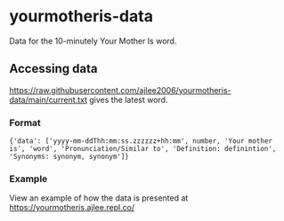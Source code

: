 # yourmotheris-data
Data for the 10-minutely Your Mother Is word.

## Accessing data
https://raw.githubusercontent.com/ajlee2006/yourmotheris-data/main/current.txt gives the latest word.

### Format
```{'data': ['yyyy-mm-ddThh:mm:ss.zzzzzz+hh:mm', number, 'Your mother is', 'word', 'Pronunciation/Similar to', 'Definition: definintion', 'Synonyms: synonym, synonym']}```

### Example
View an example of how the data is presented at https://yourmotheris.ajlee.repl.co/
